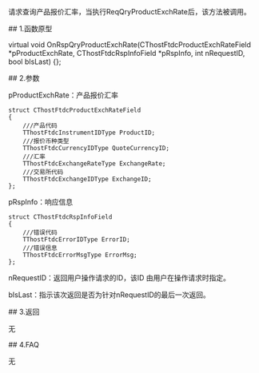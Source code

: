 <p>请求查询产品报价汇率，当执行ReqQryProductExchRate后，该方法被调用。</p>
<span class="anchor" id="7797510a-7c4c-41cb-bab8-0b73344eb4a0"></span>
## 1.函数原型
<p>virtual void OnRspQryProductExchRate(CThostFtdcProductExchRateField *pProductExchRate, CThostFtdcRspInfoField *pRspInfo, int nRequestID, bool bIsLast) {};</p>
<span class="anchor" id="a1b9958f-23f6-425a-a5a0-bd3f92163bbd"></span>
## 2.参数
<p>pProductExchRate：产品报价汇率</p>
<pre><code>struct CThostFtdcProductExchRateField
{
    ///产品代码
    TThostFtdcInstrumentIDType ProductID;
    ///报价币种类型
    TThostFtdcCurrencyIDType QuoteCurrencyID;
    ///汇率
    TThostFtdcExchangeRateType ExchangeRate;
    ///交易所代码
    TThostFtdcExchangeIDType ExchangeID;
};
</code></pre>
<p>pRspInfo：响应信息</p>
<pre><code>struct CThostFtdcRspInfoField
{
    ///错误代码
    TThostFtdcErrorIDType ErrorID;
    ///错误信息
    TThostFtdcErrorMsgType ErrorMsg;
};
</code></pre>
<p>nRequestID：返回用户操作请求的ID，该ID 由用户在操作请求时指定。</p>
<p>bIsLast：指示该次返回是否为针对nRequestID的最后一次返回。</p>
<span class="anchor" id="9c166d01-ae05-47d5-a31a-03a625eab49a"></span>
## 3.返回
<p>无</p>
<span class="anchor" id="70441b41-f301-4839-b863-f6dadccb0c46"></span>
## 4.FAQ
<p>无</p>
